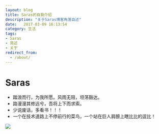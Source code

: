 ```yaml
---
layout: blog
title: Saras的自我介绍
description: "关于Saras博客角落自述"
date:   2017-03-09 16:13:54
category: 生活
tags: 
- Saras
- 简述
- 关于
redirect_from:
  - /about/
---
```


# Saras

* 踏浪而行，为我所愿。风雨无阻，坦荡豁达。
* 路漫漫其修远兮，吾将上下而求索。
* 少说废话，多看书！！！
* 一个在技术道路上不停前行的菜鸟，一个站在巨人肩膀上瞎比比的逗比！

![](https://avatars.githubusercontent.com/SarasXu)




 

